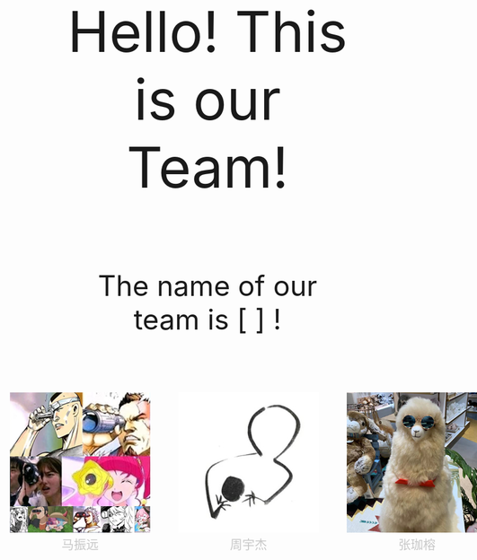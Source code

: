 
<center style="font-size:100px">
Hello!&nbspThis is our Team!</br></br>
</center>

<center style="font-size:50px">
The name of our team is [  ]  !
</center>


<div style="position:relative;top:100px;left:-100px;" >

  <div style="background-color:;width:250px;margin-left:0px;position:absolute">
  <a href="http://www.baidu.com" style="text-decoration:none;color:#c8c8c8">
    <img src="img/mzy.png">
    <br>
    <center>
    <span style="font-size:22px;">
    马振远
    </span>
    </center>
    </a>
  <div>
  <div style="background-color:;width:250px;margin-left:0px;position:absolute;top:0px;left:300px">
  <a href="http://www.baidu.com" style="text-decoration:none;color:#c8c8c8">
    <img src="img/zyj.jpg">
    <br>
    <center>
    <span style="font-size:22px">
    周宇杰
    </span>
    </center>
    </a>
  <div>
   <div style="background-color:;width:250px;margin-left:0px;position:absolute;top:0px;left:300px">
   <a href="http://www.baidu.com" style="text-decoration:none;color:#c8c8c8">
    <img src="img/zjr.png">
    <br>
    <center>
    <span style="font-size:22px">
    张珈榕
    </span>
    </center>
    </a>
  <div>
   <div style="background-color:;width:250px;margin-left:0px;position:absolute;top:0px;left:300px">
   <a href="http://www.baidu.com" style="text-decoration:none;color:#c8c8c8">
    <img src="img/sample250.png">
    <br>
    <center>
    <span style="font-size:22px">
    123
    </span>
    </center>
    </a>
  <div>
   <div style="background-color:;width:250px;margin-left:0px;position:absolute;top:0px;left:300px">
   <a href="http://www.baidu.com" style="text-decoration:none;color:#c8c8c8">
    <img src="img/sample250.png">
    <br>
    <center>
    <span style="font-size:22px">
    123
    </span>
    </center>
    </a>
  <div>
</div>
 

